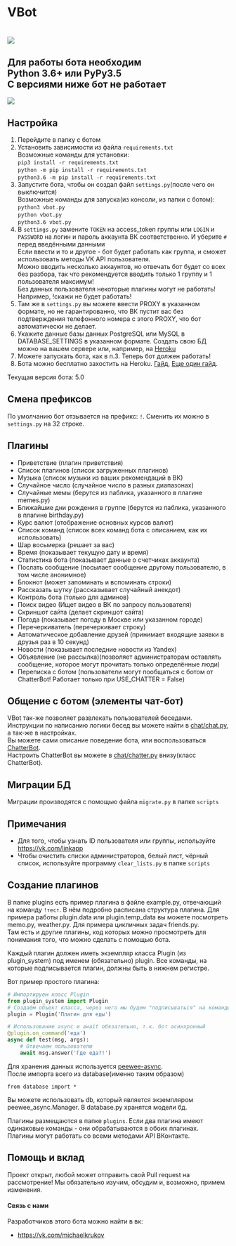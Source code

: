 VBot
======
![](http://i.imgur.com/mvTQd8T.png)
======

## Для работы бота необходим<br>Python 3.6+ или PyPy3.5<br>С версиями ниже бот не работает

![](http://i.imgur.com/jEpqC2J.gif)

## Настройка
1. Перейдите в папку с ботом
2. Установить зависимости из файла `requirements.txt`<br>
   Возможные команды для установки:<br>
   `pip3 install -r requirements.txt`<br>
   `python -m pip install -r requirements.txt`<br>
   `python3.6 -m pip install -r requirements.txt`
3. Запустите бота, чтобы он создал файл `settings.py`(после чего он выключится)<br>
   Возможные команды для запуска(из консоли, из папки с ботом):<br>
   `python3 vbot.py`<br>
   `python vbot.py`<br>
   `python3.6 vbot.py`<br>
4. В `settings.py` замените `TOKEN` на access_token группы или `LOGIN` и `PASSWORD` на логин и пароль аккаунта ВК соответственно. И уберите `#` перед введёнными данными <br>
   Если ввести и то и другое - бот будет работать как группа, и сможет использовать методы VK API пользователя.<br>
   Можно вводить несколько аккаунтов, но отвечать бот будет со всех без разбора, так что рекомендуется вводить только 1 группу и 1 пользователя максимум!<br>
   Без данных пользователя некоторые плагины могут не работать! Например, !скажи не будет работать! 
5. Там же в `settings.py` вы можете ввести PROXY в указанном формате, но не гарантированно, что ВК пустит вас без подтверждения телефонного номера с этого PROXY, что бот автоматически не делает.
6. Укажите данные базы данных PostgreSQL или MySQL в DATABASE_SETTINGS в указанном формате. Создать свою БД можно на вашем сервере или, например, на [Heroku](https://devcenter.heroku.com/articles/heroku-postgresql)
7. Можете запускать бота, как в п.3. Теперь бот должен работать!
8. Бота можно бесплатно захостить на Heroku. [Гайд](http://disonds.com/2017/03/20/python-bot-dlya-vk-na-heroku/), [Еще один гайд](https://github.com/Myzon/heroku-python-script).

Текущая версия бота: 5.0

## Смена префиксов
По умолчанию бот отзывается на префикс: `!`.
Сменить их можно в `settings.py` на 32 строке.

## Плагины
* Приветствие (плагин приветствия)
* Список плагинов (список загруженных плагинов)
* Музыка (список музыки из ваших рекомендаций в ВК)
* Случайное число (случайное число в разных диапазонах)
* Случайные мемы (берутся из паблика, указанного в плагине memes.py)
* Ближайшие дни рождения в группе (берутся из паблика, указанного в плагине birthday.py)
* Курс валют (отображение основных курсов валют)
* Список команд (список всех команд бота с описанием, как их использовать)
* Шар восьмерка (решает за вас)
* Время (показывает текущую дату и время)
* Статистика бота (показывает данные о счетчиках аккаунта)
* Послать сообщение (посылает сообщение другому пользователю, в том числе анонимное)
* Блокнот (может запоминать и вспоминать строки)
* Рассказать шутку (рассказывает случайный анекдот)
* Контроль бота (только для админов)
* Поиск видео (Ищет видео в ВК по запросу пользователя)
* Скриншот сайта (делает скриншот сайта)
* Погода (показывает погоду в Москве или указанном городе)
* Перечеркиватель (перечеркивает строку)
* Автоматическое добавление друзей (принимает входящие заявки в друзья раз в 10 секунд)
* Новости (показывает последние новости из Yandex)
* Объявление (не рассылка)(позволяет администраторам оставлять сообщение, которое могут прочитать только определённые люди)
* Переписка с ботом (пользователи могут пообщаться с ботом от ChatterBot! Работает только при USE_CHATTER = False)

## Общение с ботом (элементы чат-бот)
VBot так-же позволяет развлекать пользователей беседами.<br>
Инструкции по написанию логики бесед вы можете найти в [chat/chat.py](https://github.com/VKBots/VBot/blob/master/chat/chat.py), а так-же в настройках.<br>
Вы можете сами описание поведение бота, или воспользоваться [ChatterBot](https://github.com/gunthercox/ChatterBot).<br>
Настроить ChatterBot вы можете в [chat/chatter.py](https://github.com/VKBots/VBot/blob/master/chat/chatter.py) внизу(класс ChatterBot).

## Миграции БД
Миграции производятся с помощью файла `migrate.py` в папке `scripts`

## Примечания
* Для того, чтобы узнать ID пользователя или группы, используйте https://vk.com/linkapp
* Чтобы очистить списки администраторов, белый лист, чёрный список, используйте программу `clear_lists.py` в папке `scripts`

## Создание плагинов
В папке plugins есть пример плагина в файле example.py, отвечающий на команду `!тест`.
В нём подробно расписана структура плагина. Для примера работы plugin.data или plugin.temp_data 
вы можете посмотреть memo.py, weather.py. Для примера цикличных задач friends.py.<br>
Там есть и другие плагины, код которых можно просмотреть для понимания того, что можно сделать с помощью бота.

Каждый плагин должен иметь экземпляр класса Plugin (из plugin_system) под именем (обязательно) plugin.
Все команды, на которые подписывается плагин, должны быть в нижнем регистре.

Вот пример простого плагина:
```python
# Импортируем класс Plugin
from plugin_system import Plugin
# Создаём объект класса, через него мы будем "подписываться" на команды
plugin = Plugin('Плагин для еды')

# Использование async и await обязательно, т.к. бот асинхронный
@plugin.on_command('еда')
async def test(msg, args):
    # Отвечаем пользователю
    await msg.answer('Где еда?!')
```

Для хранения данных используется [peewee-async](https://peewee-async.readthedocs.io/en/latest/index.html).<br>
После импорта всего из database(именно таким образом)
```
from database import *
```
Вы можете использовать db, который является экземпляром peewee_async.Manager. В database.py хранятся модели бд.

Плагины размещаются в папке `plugins`. Если два плагина имеют одинаковые команды - они обрабатываются в обоих плагинах.<br>
Плагины могут работать со всеми методами API ВКонтакте.

## Помощь и вклад
Проект открыт, любой может отправить свой Pull request на рассмотрение! Мы обязательно изучим, обсудим и, возможно, примем изменения.

#### Связь с нами
Разработчиков этого бота можно найти в вк:
* https://vk.com/michaelkrukov
